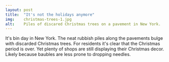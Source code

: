 ```yaml
---
layout: post
title:  "It's not the holidays anymore"
img:    christmas-trees-1.jpg
alt:	Piles of discared Christmas trees on a pavement in New York.
---
```

It's bin day in New York. The neat rubbish piles along the pavements bulge with discarded Christmas trees. For residents it's clear that the Christmas period is over. Yet plenty of shops are still displaying their Christmas decor. Likely because baubles are less prone to dropping needles. 
